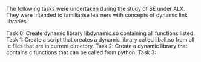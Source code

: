 The following tasks were undertaken during the study of SE under ALX. They were intended to familiarise learners with concepts of dynamic link libraries.

Task 0: Create dynamic library libdynamic.so containing all functions listed.
Task 1: Create a script that creates a dynamic library called liball.so from all .c files that are in current directory.
Task 2: Create a dynamic library that contains c functions that can be called from python.
Task 3: 
